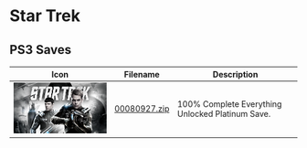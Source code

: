 # Star Trek

## PS3 Saves

| Icon | Filename | Description |
|------|----------|-------------|
| ![Star Trek](ICON0.PNG) | [00080927.zip](00080927.zip) | 100% Complete Everything Unlocked Platinum Save. |
